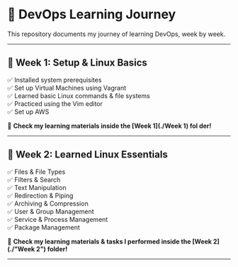 # 🚀 DevOps Learning Journey  

This repository documents my journey of learning DevOps, week by week.  

---

## 📅 Week 1: Setup & Linux Basics  

✅ Installed system prerequisites  
✅ Set up Virtual Machines using Vagrant  
✅ Learned basic Linux commands & file systems  
✅ Practiced using the Vim editor  
✅ Set up AWS  

📂 **Check my learning materials inside the [Week 1](./Week 1) fol der!**  

---

## 📅 Week 2: Learned Linux Essentials  

✅ Files & File Types  
✅ Filters & Search  
✅ Text Manipulation  
✅ Redirection & Piping  
✅ Archiving & Compression  
✅ User & Group Management  
✅ Service & Process Management  
✅ Package Management  

📂 **Check my learning materials & tasks I performed inside the [Week 2](./"Week 2") folder!**  

---
